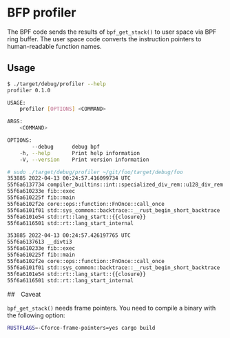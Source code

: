 # BFP profiler

The BPF code sends the results of `bpf_get_stack()` to user space via BPF ring buffer. The user space code converts the instruction pointers to human-readable function names.

## Usage

```bash
$ ./target/debug/profiler --help
profiler 0.1.0

USAGE:
    profiler [OPTIONS] <COMMAND>

ARGS:
    <COMMAND>    

OPTIONS:
        --debug      debug bpf
    -h, --help       Print help information
    -V, --version    Print version information
```

```bash
# sudo ./target/debug/profiler ~/git/foo/target/debug/foo
353885 2022-04-13 00:24:57.416099734 UTC
55f6a6137734 compiler_builtins::int::specialized_div_rem::u128_div_rem
55f6a610233e fib::exec
55f6a610225f fib::main
55f6a6102f2e core::ops::function::FnOnce::call_once
55f6a6101f01 std::sys_common::backtrace::__rust_begin_short_backtrace
55f6a6101e54 std::rt::lang_start::{{closure}}
55f6a6116501 std::rt::lang_start_internal

353885 2022-04-13 00:24:57.426197765 UTC
55f6a6137613 __divti3
55f6a610233e fib::exec
55f6a610225f fib::main
55f6a6102f2e core::ops::function::FnOnce::call_once
55f6a6101f01 std::sys_common::backtrace::__rust_begin_short_backtrace
55f6a6101e54 std::rt::lang_start::{{closure}}
55f6a6116501 std::rt::lang_start_internal
```

##　Caveat

`bpf_get_stack()` needs frame pointers. You need to compile a binary with the following option:

```bash
RUSTFLAGS=-Cforce-frame-pointers=yes cargo build
```
